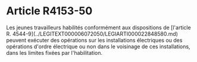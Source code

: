# Article R4153-50

 

<p align="left">
  Les jeunes travailleurs habilités conformément aux dispositions de [l'article R. 4544-9](../LEGITEXT000006072050/LEGIARTI000022848580.md) peuvent exécuter des opérations sur les installations électriques ou des opérations d'ordre électrique ou non dans le voisinage de ces installations, dans les limites fixées par l'habilitation.
</p>